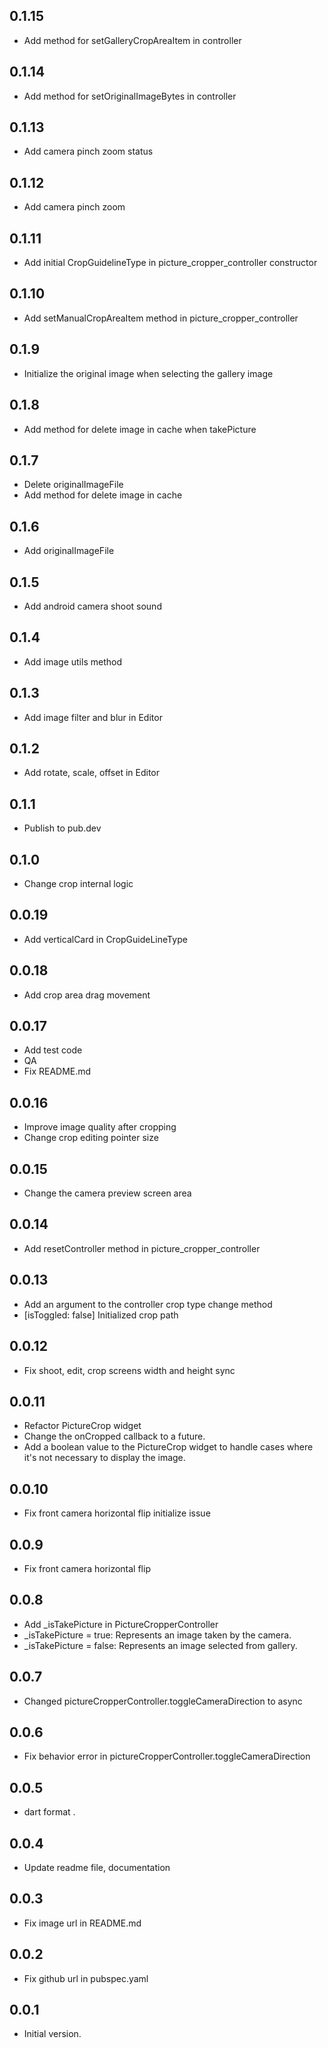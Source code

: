 ## 0.1.15
- Add method for setGalleryCropAreaItem in controller

## 0.1.14
- Add method for setOriginalImageBytes in controller

## 0.1.13
- Add camera pinch zoom status

## 0.1.12
- Add camera pinch zoom

## 0.1.11
- Add initial CropGuidelineType in picture_cropper_controller constructor

## 0.1.10
- Add setManualCropAreaItem method in picture_cropper_controller

## 0.1.9
- Initialize the original image when selecting the gallery image

## 0.1.8
- Add method for delete image in cache when takePicture

## 0.1.7
- Delete originalImageFile
- Add method for delete image in cache

## 0.1.6
- Add originalImageFile

## 0.1.5
- Add android camera shoot sound

## 0.1.4
- Add image utils method

## 0.1.3
- Add image filter and blur in Editor

## 0.1.2
- Add rotate, scale, offset in Editor

## 0.1.1
- Publish to pub.dev

## 0.1.0
- Change crop internal logic

## 0.0.19
- Add verticalCard in CropGuideLineType

## 0.0.18
- Add crop area drag movement

## 0.0.17
- Add test code
- QA
- Fix README.md

## 0.0.16
- Improve image quality after cropping
- Change crop editing pointer size

## 0.0.15
- Change the camera preview screen area

## 0.0.14
- Add resetController method in picture_cropper_controller

## 0.0.13
- Add an argument to the controller crop type change method
- [isToggled: false] Initialized crop path

## 0.0.12
- Fix shoot, edit, crop screens width and height sync

## 0.0.11
- Refactor PictureCrop widget
- Change the onCropped callback to a future.
- Add a boolean value to the PictureCrop widget to handle cases where it's not necessary to display the image.

## 0.0.10
- Fix front camera horizontal flip initialize issue

## 0.0.9
- Fix front camera horizontal flip

## 0.0.8
- Add _isTakePicture in PictureCropperController
- _isTakePicture = true: Represents an image taken by the camera.
- _isTakePicture = false: Represents an image selected from gallery.

## 0.0.7
- Changed pictureCropperController.toggleCameraDirection to async

## 0.0.6
- Fix behavior error in pictureCropperController.toggleCameraDirection

## 0.0.5
-  dart format .

## 0.0.4
-  Update readme file, documentation

## 0.0.3
- Fix image url in README.md

## 0.0.2
- Fix github url in pubspec.yaml

## 0.0.1
- Initial version.
